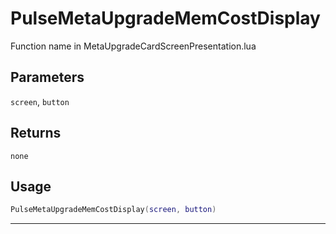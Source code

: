 # PulseMetaUpgradeMemCostDisplay
Function name in MetaUpgradeCardScreenPresentation.lua
## Parameters
`screen`, `button`
## Returns
`none`
## Usage
```lua
PulseMetaUpgradeMemCostDisplay(screen, button)
```
---
